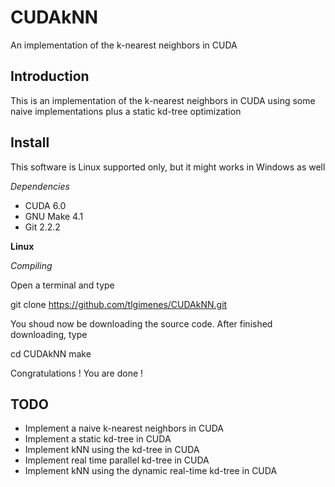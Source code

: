 CUDAkNN
=============
An implementation of the k-nearest neighbors in CUDA

Introduction
-------------
This is an implementation of the k-nearest neighbors in CUDA using some naive implementations plus a static kd-tree optimization

Install
-------------
This software is Linux supported only, but it might works in Windows as well

*Dependencies*
- CUDA 6.0
- GNU Make 4.1
- Git 2.2.2

**Linux**

*Compiling*

Open a terminal and type

  git clone https://github.com/tlgimenes/CUDAkNN.git

You shoud now be downloading the source code. After finished downloading, type

  cd CUDAkNN
  make

Congratulations ! You are done !

TODO
-------------
- Implement a naive k-nearest neighbors in CUDA
- Implement a static kd-tree in CUDA
- Implement kNN using the kd-tree in CUDA
- Implement real time parallel kd-tree in CUDA
- Implement kNN using the dynamic real-time kd-tree in CUDA
